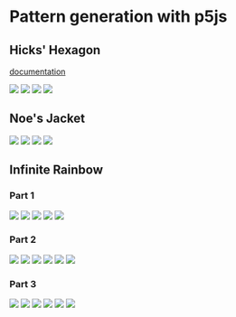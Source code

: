 # Pattern generation with p5js

## Hicks' Hexagon

[documentation](doc/hickshexagon.md)

![](images/HicksHexagon/TheShining.png)
![](images/HicksHexagon/hickshexagon.png)
![](images/HicksHexagon/hickshexagon1.png)
![](images/HicksHexagon/hickshexagon2.png)

## Noe's Jacket

![](images/NoesJacket/noe.png)
![](images/NoesJacket/noejacket1.png)
![](images/NoesJacket/noejacket2.png)
![](images/NoesJacket/noejacket3.png)

## Infinite Rainbow

### Part 1

![](images/InfiniteRainbow/infiniterainbow.png)
![](images/InfiniteRainbow/infiniterainbow1.png)
![](images/InfiniteRainbow/infiniterainbow2.png)
![](images/InfiniteRainbow/infiniterainbow3.png)
![](images/InfiniteRainbow/infiniterainbow4.png)

### Part 2

![](images/InfiniteRainbow/infiniterainbow_2_1.png)
![](images/InfiniteRainbow/infiniterainbow_2_2.png)
![](images/InfiniteRainbow/infiniterainbow_2_3.png)
![](images/InfiniteRainbow/infiniterainbow_2_4.png)
![](images/InfiniteRainbow/infiniterainbow_2_5.png)
![](images/InfiniteRainbow/infiniterainbow_2_6.png)

### Part 3

![](images/InfiniteRainbowMaryam/infiniterainbow_2_1.png)
![](images/InfiniteRainbowMaryam/infiniterainbow_2_2.png)
![](images/InfiniteRainbowMaryam/infiniterainbow_2_3.png)
![](images/InfiniteRainbowMaryam/infiniterainbow_2_4.png)
![](images/InfiniteRainbowMaryam/infiniterainbow_2_5.png)
![](images/InfiniteRainbowMaryam/infiniterainbow_2_6.png)
